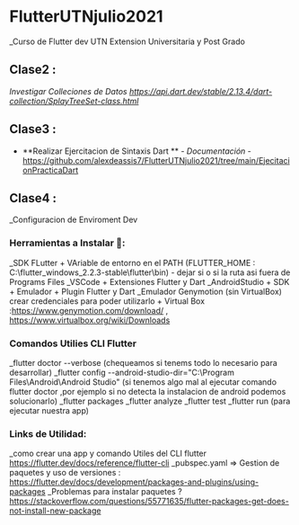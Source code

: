 # FlutterUTNjulio2021
_Curso de Flutter dev UTN Extension Universitaria y Post Grado


## Clase2 :
_Investigar Colleciones de Datos https://api.dart.dev/stable/2.13.4/dart-collection/SplayTreeSet-class.html_
## Clase3 :
* **Realizar Ejercitacion de Sintaxis Dart ** - *Documentación* - https://github.com/alexdeassis7/FlutterUTNjulio2021/tree/main/EjecitacionPracticaDart
## Clase4 :
_Configuracion de Enviroment Dev

### Herramientas a Instalar 🔧:
_SDK FLutter + VAriable de entorno en el PATH (FLUTTER_HOME : C:\flutter_windows_2.2.3-stable\flutter\bin) - dejar si o si la ruta asi fuera de Programs Files 
_VSCode + Extensiones Flutter y Dart 
_AndroidStudio + SDK + Emulador + Plugin Flutter y Dart
_Emulador Genymotion (sin VirtualBox) crear credenciales para poder utilizarlo + Virtual Box :https://www.genymotion.com/download/ , https://www.virtualbox.org/wiki/Downloads

### Comandos Utilies CLI Flutter
_flutter doctor --verbose (chequeamos si tenems todo lo necesario para desarrollar)
_flutter config --android-studio-dir="C:\Program Files\Android\Android Studio" (si tenemos algo mal al ejecutar comando flutter doctor ,por ejemplo si no detecta la instalacion de                 android podemos solucionarlo)
_flutter packages 
_flutter analyze
_flutter test 
_flutter run (para ejecutar nuestra app)

### Links de Utilidad:
_como crear una app y comando Utiles del CLI flutter https://flutter.dev/docs/reference/flutter-cli
_pubspec.yaml => Gestion de paquetes y uso de versiones : https://flutter.dev/docs/development/packages-and-plugins/using-packages
_Problemas para instalar paquetes ?  https://stackoverflow.com/questions/55771635/flutter-packages-get-does-not-install-new-package

